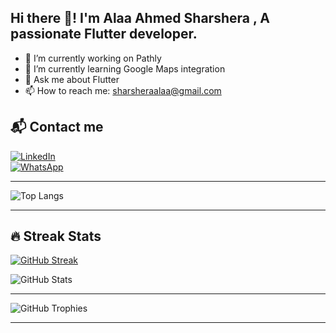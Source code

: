 ## Hi there 👋! I'm Alaa Ahmed Sharshera , A passionate Flutter developer.


- 🔭 I’m currently working on Pathly
- 🌱 I’m currently learning Google Maps integration 
- 💬 Ask me about Flutter
- 📫 How to reach me: [sharsheraalaa@gmail.com](mailto:sharsheraalaa@gmail.com)

## 📬 Contact me  

[![LinkedIn](https://img.shields.io/badge/LinkedIn-blue?style=for-the-badge&logo=linkedin)](https://www.linkedin.com/in/alaasharshera/)  
[![WhatsApp](https://img.shields.io/badge/WhatsApp-25D366?style=for-the-badge&logo=whatsapp&logoColor=white)](https://wa.me/201002492902)




--------------------------------------------------------------------------------------------------------------
![Top Langs](https://github-readme-stats.vercel.app/api/top-langs/?username=AlaaSharshera&layout=compact&theme=radical)

--------------------------------------------------------------------------------------------------------------
## 🔥 Streak Stats  
[![GitHub Streak](https://streak-stats.demolab.com/?user=AlaaSharshera&theme=dark&hide_border=false)](https://git.io/streak-stats)

![GitHub Stats](https://github-readme-stats.vercel.app/api?username=AlaaSharshera&show_icons=true&theme=radical)

-----------------------------------------------------------------------------------------------------------------
![GitHub Trophies](https://github-profile-trophy.vercel.app/?username=AlaaSharshera&theme=dracula)

------------------------------------------------------------------------------------------------------------------




